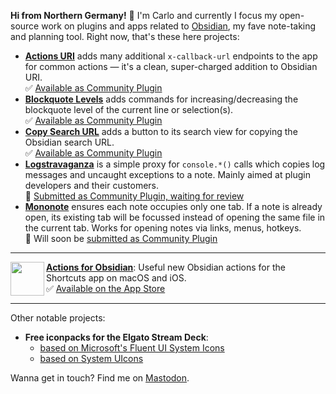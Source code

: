 **Hi from Northern Germany!** 👋 I'm Carlo and currently I focus my open-source work on plugins and apps related to [Obsidian](https://obsidian.md), my fave note-taking and planning tool.  Right now, that's these here projects:

- [**Actions URI**](https://github.com/czottmann/obsidian-actions-uri) adds many additional `x-callback-url` endpoints to the app for common actions — it's a clean, super-charged addition to Obsidian URI.  
  ✅ [Available as Community Plugin](https://obsidian.md/plugins?id=zottmann)
- [**Blockquote Levels**](https://github.com/czottmann/obsidian-blockquote-levels) adds commands for increasing/decreasing the blockquote level of the current line or selection(s).  
  ✅ [Available as Community Plugin](https://obsidian.md/plugins?id=zottmann)
- [**Copy Search URL**](https://github.com/czottmann/obsidian-copy-search-url) adds a button to its search view for copying the Obsidian search URL.  
  ✅ [Available as Community Plugin](https://obsidian.md/plugins?id=zottmann)
- [**Logstravaganza**](https://github.com/czottmann/obsidian-logstravaganza) is a simple proxy for `console.*()` calls which copies log messages and uncaught exceptions to a note. Mainly aimed at plugin developers and their customers.  
  🔄 [Submitted as Community Plugin, waiting for review](https://obsidian.md/plugins?id=zottmann)
- [**Mononote**](https://github.com/czottmann/obsidian-mononote) ensures each note occupies only one tab. If a note is already open, its existing tab will be focussed instead of opening the same file in the current tab. Works for opening notes via links, menus, hotkeys.  
  🚧 Will soon be [submitted as Community Plugin](https://obsidian.md/plugins?id=zottmann)

---

[<img src="https://obsidian.actions.work/favicon-180-precomposed.png" align="left" height="54">**Actions for Obsidian**](https://obsidian.actions.work/): Useful new Obsidian actions for the Shortcuts app on macOS and iOS.  
✅ [Available on the App Store](https://apps.apple.com/app/id1659667937)

---

Other notable projects:

- **Free iconpacks for the Elgato Stream Deck**:
  - [based on Microsoft's Fluent UI System Icons](https://github.com/czottmann/streamdeck-iconpack-fluentui-system-icons)
  - [based on System UIcons](https://github.com/czottmann/streamdeck-iconpack-system-uicons)
  
Wanna get in touch? Find me on <a rel="me" href="https://norden.social/@czottmann">Mastodon</a>.
